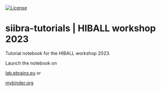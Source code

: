 [![License](https://img.shields.io/badge/License-Apache%202.0-blue.svg)](https://opensource.org/licenses/Apache-2.0)

# siibra-tutorials | HIBALL workshop 2023

Tutorial notebook for the HIBALL workshop 2023.

Launch the notebook on 

[lab.ebrains.eu](https://lab.ebrains.eu/hub/user-redirect/git-pull?repo=https%3A%2F%2Fgithub.com%2FFZJ-INM1-BDA%2Fsiibra-tutorials.git&urlpath=tree%2Fsiibra-tutorials.git%2FHIBALL%20Winterschool%202023%20-%20Tutorial%201.ipynb&branch=hiball-winterschool-2023)
 or 

[mybinder.org](https://mybinder.org/v2/gh/FZJ-INM1-BDA/siibra-tutorials/hiball-winterschool-2023?labpath=HIBALL%20Winterschool%202023%20-%202023%20.ipynb) 
